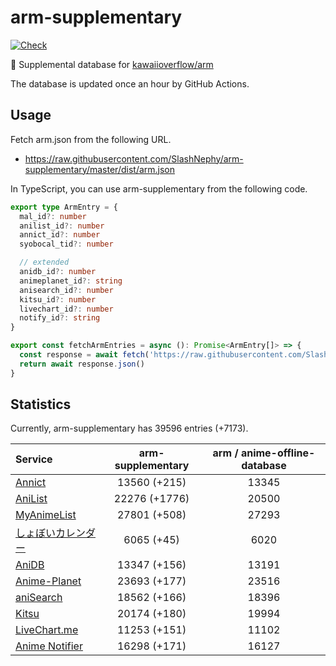# arm-supplementary

[![Check](https://github.com/SlashNephy/arm-supplementary/actions/workflows/check-node.yml/badge.svg)](https://github.com/SlashNephy/arm-supplementary/actions/workflows/check-node.yml)

💊 Supplemental database for [kawaiioverflow/arm](https://github.com/kawaiioverflow/arm)

The database is updated once an hour by GitHub Actions.

## Usage

Fetch arm.json from the following URL.

- https://raw.githubusercontent.com/SlashNephy/arm-supplementary/master/dist/arm.json

In TypeScript, you can use arm-supplementary from the following code.

```TypeScript
export type ArmEntry = {
  mal_id?: number
  anilist_id?: number
  annict_id?: number
  syobocal_tid?: number

  // extended
  anidb_id?: number
  animeplanet_id?: string
  anisearch_id?: number
  kitsu_id?: number
  livechart_id?: number
  notify_id?: string
}

export const fetchArmEntries = async (): Promise<ArmEntry[]> => {
  const response = await fetch('https://raw.githubusercontent.com/SlashNephy/arm-supplementary/master/dist/arm.json')
  return await response.json()
}
```

## Statistics

Currently, arm-supplementary has 39596 entries (+7173).

| Service                                     | arm-supplementary | arm / anime-offline-database |
| :------------------------------------------ | :---------------: | :--------------------------: |
| [Annict](https://annict.com)                |   13560 (+215)    |            13345             |
| [AniList](https://anilist.co)               |   22276 (+1776)   |            20500             |
| [MyAnimeList](https://myanimelist.net)      |   27801 (+508)    |            27293             |
| [しょぼいカレンダー](https://cal.syoboi.jp) |    6065 (+45)     |             6020             |
| [AniDB](https://anidb.net)                  |   13347 (+156)    |            13191             |
| [Anime-Planet](https://anime-planet.com)    |   23693 (+177)    |            23516             |
| [aniSearch](https://anisearch.com)          |   18562 (+166)    |            18396             |
| [Kitsu](https://kitsu.io)                   |   20174 (+180)    |            19994             |
| [LiveChart.me](https://livechart.me)        |   11253 (+151)    |            11102             |
| [Anime Notifier](https://notify.moe)        |   16298 (+171)    |            16127             |

